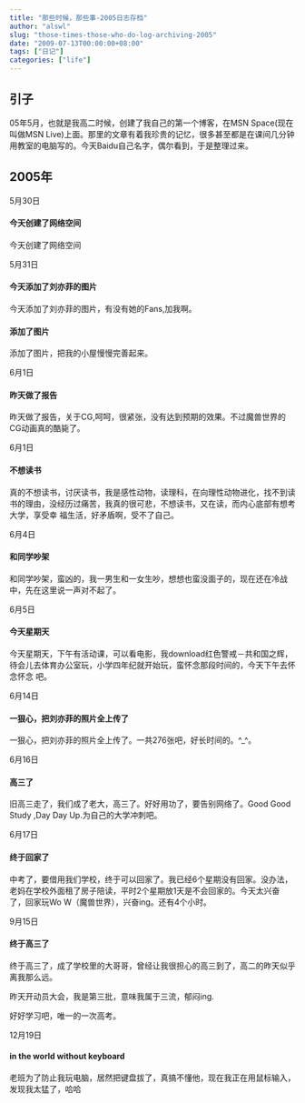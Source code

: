 ```yaml
---
title: "那些时候，那些事-2005日志存档"
author: "alswl"
slug: "those-times-those-who-do-log-archiving-2005"
date: "2009-07-13T00:00:00+08:00"
tags: ["日记"]
categories: ["life"]
---
```


## 引子

05年5月，也就是我高二时候，创建了我自己的第一个博客，在MSN Space(现在叫做MSN
Live)上面。那里的文章有着我珍贵的记忆，很多甚至都是在课间几分钟用教室的电脑写的。今天Baidu自己名字，偶尔看到，于是整理过来。

## 2005年

5月30日

#### 今天创建了网络空间

今天创建了网络空间

5月31日

#### 今天添加了刘亦菲的图片

今天添加了刘亦菲的图片，有没有她的Fans,加我啊。

#### 添加了图片

添加了图片，把我的小屋慢慢完善起来。

6月1日

#### 昨天做了报告

昨天做了报告，关于CG,呵呵，很紧张，没有达到预期的效果。不过魔兽世界的CG动画真的酷毙了。

6月1日

#### 不想读书

真的不想读书，讨厌读书，我是感性动物，读理科，在向理性动物进化，找不到读书的理由，没经历过痛苦，我真的很可悲，不想读书，又在读，而内心底部有想考大学，享受幸
福生活，好矛盾啊，受不了自己。

6月4日

#### 和同学吵架

和同学吵架，蛮凶的，我一男生和一女生吵，想想也蛮没面子的，现在还在冷战中，先在这里说一声对不起了。

6月5日

#### 今天星期天

今天星期天，下午有活动课，可以看电影，我download红色警戒－共和国之辉，待会儿去体育办公室玩，小学四年纪就开始玩，蛮怀念那段时间的，今天下午去怀念怀念
吧。

6月14日

#### 一狠心，把刘亦菲的照片全上传了

一狠心，把刘亦菲的照片全上传了。一共276张吧，好长时间的。^_^。

6月16日

#### 高三了

旧高三走了，我们成了老大，高三了。好好用功了，要告别网络了。Good Good Study ,Day Day Up.为自己的大学冲刺吧。

6月17日

#### 终于回家了

中考了，要借用我们学校，终于可以回家了。我已经6个星期没有回家。没办法，老妈在学校外面租了房子陪读，平时2个星期放1天是不会回家的。今天太兴奋了，回家玩Wo
W（魔兽世界），兴奋ing。还有4个小时。

9月15日

#### 终于高三了

终于高三了，成了学校里的大哥哥，曾经让我很担心的高三到了，高二的昨天似乎离我那么远。

昨天开动员大会，我是第三批，意味我属于三流，郁闷ing.

好好学习吧，唯一的一次高考。

12月19日

#### in the world without keyboard

老班为了防止我玩电脑，居然把键盘拔了，真搞不懂他，现在我正在用鼠标输入，发现我太猛了，哈哈

